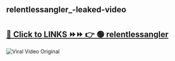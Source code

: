 
 ## relentlessangler_-leaked-video 

# <h2><a href="https://clipsfans.com/relentlessangler_&ref=git">🔗 Click to LINKS ⏩⏩ 👉 🟢 relentlessangler  </a></h2>

<a href="https://clipsfans.com/relentlessangler_&ref=git" rel="nofollow" data-target="animated-image.originalLink"><img src="https://i.ibb.co.com/xMMVF88/686577567.gif" alt="Viral Video Original" style="max-width: 100%; display: inline-block;" data-target="animated-image.originalImage"></a>
